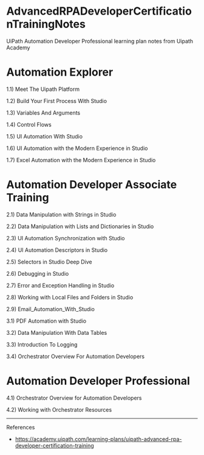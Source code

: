 # AdvancedRPADeveloperCertificationTrainingNotes


UiPath Automation Developer Professional learning plan notes from Uipath Academy




# Automation Explorer

1.1) Meet The Uipath Platform


1.2) Build Your First Process With Studio


1.3) Variables And Arguments


1.4) Control Flows


1.5) UI Automation With Studio


1.6) UI Automation with the Modern Experience in Studio


1.7) Excel Automation with the Modern Experience in Studio


# Automation Developer Associate Training 

2.1) Data Manipulation with Strings in Studio


2.2) Data Manipulation with Lists and Dictionaries in Studio


2.3) UI Automation Synchronization with Studio

2.4) UI Automation Descriptors in Studio 

2.5) Selectors in Studio Deep Dive 

2.6) Debugging in Studio

2.7) Error and Exception Handling in Studio

2.8) Working with Local Files and Folders in Studio

2.9) Email_Automation_With_Studio

3.1) PDF Automation with Studio

3.2) Data Manipulation With Data Tables

3.3) Introduction To Logging 

3.4) Orchestrator Overview For Automation Developers


# Automation Developer Professional 

4.1) Orchestrator Overview for Automation Developers

4.2) Working with Orchestrator Resources




-----





References 


- https://academy.uipath.com/learning-plans/uipath-advanced-rpa-developer-certification-training
